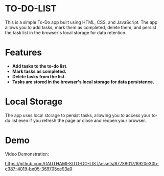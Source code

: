 # TO-DO-LIST

This is a simple To-Do app built using HTML, CSS, and JavaScript. The app allows you to add tasks, mark them as completed, delete them, and persist the task list in the browser's local storage for data retention.

# Features

- **Add tasks to the to-do list.**
- **Mark tasks as completed.**
- **Delete tasks from the list.**
- **Tasks are stored in the browser's local storage for data persistence.**

# Local Storage

The app uses local storage to persist tasks, allowing you to access your to-do list even if you refresh the page or close and reopen your browser.

# Demo

Video Demonstration:

https://github.com/GAUTHAMI-S/TO-DO-LIST/assets/67738017/8920e30b-c387-4019-be05-369705ce93a0
